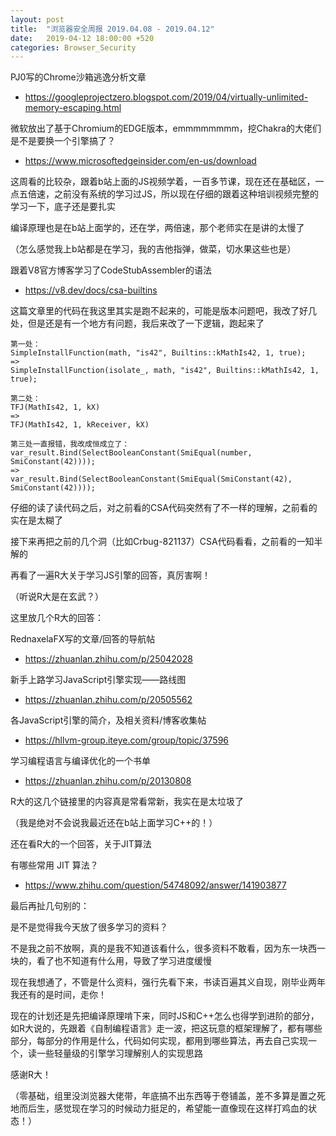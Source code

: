 ```yaml
---
layout: post
title:  "浏览器安全周报 2019.04.08 - 2019.04.12"
date:   2019-04-12 18:00:00 +520
categories: Browser_Security
---
```


PJ0写的Chrome沙箱逃逸分析文章
- https://googleprojectzero.blogspot.com/2019/04/virtually-unlimited-memory-escaping.html

微软放出了基于Chromium的EDGE版本，emmmmmmmm，挖Chakra的大佬们是不是要换一个引擎搞了？
- https://www.microsoftedgeinsider.com/en-us/download

这周看的比较杂，跟着b站上面的JS视频学着，一百多节课，现在还在基础区，一点五倍速，之前没有系统的学习过JS，所以现在仔细的跟着这种培训视频完整的学习一下，底子还是要扎实

编译原理也是在b站上面学的，还在学，两倍速，那个老师实在是讲的太慢了

（怎么感觉我上b站都是在学习，我的吉他指弹，做菜，切水果这些也是）

跟着V8官方博客学习了CodeStubAssembler的语法
- https://v8.dev/docs/csa-builtins

这篇文章里的代码在我这里其实是跑不起来的，可能是版本问题吧，我改了好几处，但是还是有一个地方有问题，我后来改了一下逻辑，跑起来了
```
第一处：
SimpleInstallFunction(math, "is42", Builtins::kMathIs42, 1, true);
=>
SimpleInstallFunction(isolate_, math, "is42", Builtins::kMathIs42, 1, true);

第二处：
TFJ(MathIs42, 1, kX)
=>
TFJ(MathIs42, 1, kReceiver, kX)

第三处一直报错，我改成恒成立了：
var_result.Bind(SelectBooleanConstant(SmiEqual(number, SmiConstant(42))));
=>
var_result.Bind(SelectBooleanConstant(SmiEqual(SmiConstant(42), SmiConstant(42))));
```

仔细的读了读代码之后，对之前看的CSA代码突然有了不一样的理解，之前看的实在是太糊了

接下来再把之前的几个洞（比如Crbug-821137）CSA代码看看，之前看的一知半解的

再看了一遍R大关于学习JS引擎的回答，真厉害啊！

（听说R大是在玄武？）

这里放几个R大的回答：

RednaxelaFX写的文章/回答的导航帖
- https://zhuanlan.zhihu.com/p/25042028

新手上路学习JavaScript引擎实现——路线图
- https://zhuanlan.zhihu.com/p/20505562

各JavaScript引擎的简介，及相关资料/博客收集帖
- https://hllvm-group.iteye.com/group/topic/37596

学习编程语言与编译优化的一个书单
- https://zhuanlan.zhihu.com/p/20130808

R大的这几个链接里的内容真是常看常新，我实在是太垃圾了

（我是绝对不会说我最近还在b站上面学习C++的！）

还在看R大的一个回答，关于JIT算法

有哪些常用 JIT 算法？
- https://www.zhihu.com/question/54748092/answer/141903877

最后再扯几句别的：

是不是觉得我今天放了很多学习的资料？

不是我之前不放啊，真的是我不知道该看什么，很多资料不敢看，因为东一块西一块的，看了也不知道有什么用，导致了学习进度缓慢

现在我想通了，不管是什么资料，强行先看下来，书读百遍其义自现，刚毕业两年我还有的是时间，走你！

现在的计划还是先把编译原理啃下来，同时JS和C++怎么也得学到进阶的部分，如R大说的，先跟着《自制编程语言》走一波，把这玩意的框架理解了，都有哪些部分，每部分的作用是什么，代码如何实现，都用到哪些算法，再去自己实现一个，读一些轻量级的引擎学习理解别人的实现思路

感谢R大！

（零基础，组里没浏览器大佬带，年底搞不出东西等于卷铺盖，差不多算是置之死地而后生，感觉现在学习的时候动力挺足的，希望能一直像现在这样打鸡血的状态！）